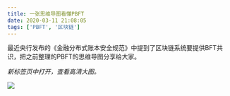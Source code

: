 ```yaml
---
title: 一张思维导图看懂PBFT
date: 2020-03-11 21:08:05
tags: ['PBFT', '区块链']
---
```


最近央行发布的《金融分布式账本安全规范》中提到了区块链系统要提供BFT共识，把之前整理的PBFT的思维导图分享给大家。

*新标签页中打开，查看高清大图。*

![](http://img.lessisbetter.site/PBFT-xmind.svg)

